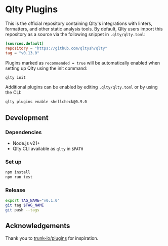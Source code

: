 # Qlty Plugins

This is the official repository containing Qlty's integrations with linters, formatters, and other static analysis tools. By default, Qlty users import this repository as a source via the following snippet in `.qlty/qlty.toml`:

```toml
[sources.default]
repository = "https://github.com/qltysh/qlty"
tag = "v0.13.0"
```

Plugins marked as `recommended = true` will be automatically enabled when setting up Qlty using the init command:

```bash
qlty init
```

Additional plugins can be enabled by editing `.qlty/qlty.toml` or by using the CLI:

```bash
qlty plugins enable shellcheck@0.9.0
```

## Development

### Dependencies

- Node.js v21+
- Qlty CLI available as `qlty` in `$PATH`

### Set up

```bash
npm install
npm run test
```

### Release

```bash
export TAG_NAME="v0.1.0"
git tag $TAG_NAME
git push --tags
```

## Acknowledgements

Thank you to [trunk-io/plugins](https://github.com/trunk-io/plugins) for inspiration.
